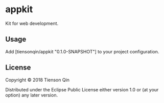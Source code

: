# appkit

Kit for web development.

## Usage

Add [tiensonqin/appkit "0.1.0-SNAPSHOT"] to your project configuration.

## License

Copyright © 2018 Tienson Qin

Distributed under the Eclipse Public License either version 1.0 or (at
your option) any later version.
